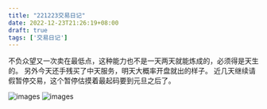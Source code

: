 ```yaml
---
title: "221223交易日记"
date: 2022-12-23T21:26:19+08:00
draft: true
tags: ['交易日记']
---
```


不负众望又一次卖在最低点，这种能力也不是一天两天就能炼成的，必须得是天生的。
另外今天还手残买了中天服务，明天大概率开盘就出的样子。
近几天继续请假暂停交易，这个暂停估摸着最起码要到元旦之后了。

![images](/images/221223/IMG_51364FCC4690-1.jpeg)
![images](/images/221223/IMG_2A585D586C1B-1.jpeg)	